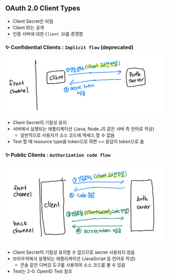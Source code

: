 ## OAuth 2.0 Client Types
- Client Secret은 비밀
- Client ID는 공개
- 인증 서버에 대한 `Client ID`를 증명함

### ✨ Confidential Clients : `Implicit flow` (deprecated)
![](../images/oauth_types_1.JPG)
- Client Secret의 기밀성 유지
- 서버에서 실행되는 애플리케이션 (Java, Node.JS 같은 서버 측 언어로 작성)
  - 일반적으로 사용자가 소스 코드에 엑세스 할 수 없음
- Test 할 때 resource type을 token으로 하면 => 응답이 token으로 옴

### ✨ Public Clients : `Authorization code flow`
![](../images/oauth_types_2.JPG)
- Client Secret의 기밀성 유지할 수 없으므로 secret 사용되지 않음
- 브라우저에서 실행되는 애플리케이션 (JavaScript 등 언어로 작성)
  - 콘솔 같은 디버깅 도구를 사용하여 소스 코드를 볼 수 있음
- Test는 2-0. OpenID Test 참조